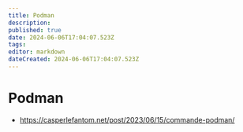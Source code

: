 ```yaml
---
title: Podman
description: 
published: true
date: 2024-06-06T17:04:07.523Z
tags: 
editor: markdown
dateCreated: 2024-06-06T17:04:07.523Z
---
```


# Podman

- <https://casperlefantom.net/post/2023/06/15/commande-podman/>
